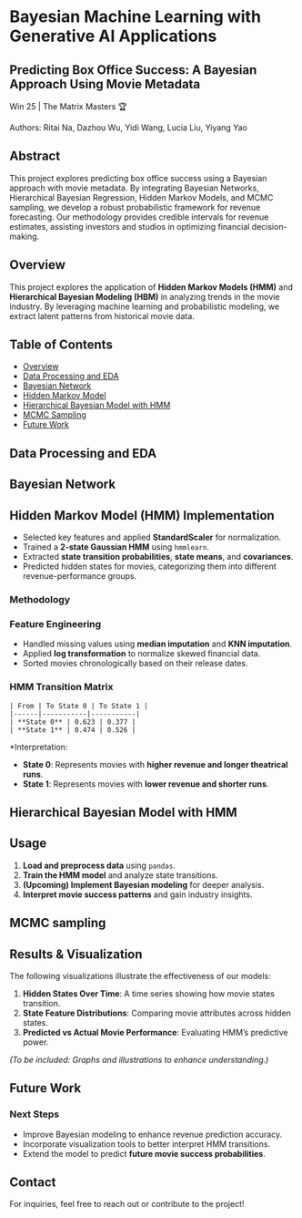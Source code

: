# Bayesian Machine Learning with Generative AI Applications
## Predicting Box Office Success: A Bayesian Approach Using Movie Metadata
Win 25 | The Matrix Masters 🏆

Authors: Ritai Na, Dazhou Wu, Yidi Wang, Lucia Liu, Yiyang Yao

## **Abstract**
This project explores predicting box office success using a Bayesian approach with movie metadata. 
By integrating Bayesian Networks, Hierarchical Bayesian Regression, Hidden Markov Models, and MCMC sampling, we develop a robust probabilistic framework for revenue forecasting.
Our methodology provides credible intervals for revenue estimates, assisting investors and studios in optimizing financial decision-making.

## **Overview**
This project explores the application of **Hidden Markov Models (HMM)** and **Hierarchical Bayesian Modeling (HBM)** in analyzing trends in the movie industry. By leveraging machine learning and probabilistic modeling, we extract latent patterns from historical movie data.

## Table of Contents
- [Overview](#overview)
- [Data Processing and EDA](#data-description)
- [Bayesian Network](#feature-engineering)
- [Hidden Markov Model](#hmm-modeling)
- [Hierarchical Bayesian Model with HMM](#hierarchical-bayesian-regression)
- [MCMC Sampling](#MCMC-Sampling)
- [Future Work](#future-work)

## **Data Processing and EDA**

## **Bayesian Network**

## **Hidden Markov Model (HMM) Implementation**
- Selected key features and applied **StandardScaler** for normalization.
- Trained a **2-state Gaussian HMM** using `hmmlearn`.
- Extracted **state transition probabilities**, **state means**, and **covariances**.
- Predicted hidden states for movies, categorizing them into different revenue-performance groups.

### Methodology
### **Feature Engineering**
- Handled missing values using **median imputation** and **KNN imputation**.
- Applied **log transformation** to normalize skewed financial data.
- Sorted movies chronologically based on their release dates.

### **HMM Transition Matrix**
```plaintext
| From | To State 0 | To State 1 |
|------|-----------|-----------|
| **State 0** | 0.623 | 0.377 |
| **State 1** | 0.474 | 0.526 |
```

*Interpretation:
- **State 0**: Represents movies with **higher revenue and longer theatrical runs**.
- **State 1**: Represents movies with **lower revenue and shorter runs**.



## **Hierarchical Bayesian Model with HMM**

## Usage
1. **Load and preprocess data** using `pandas`.
2. **Train the HMM model** and analyze state transitions.
3. **(Upcoming) Implement Bayesian modeling** for deeper analysis.
4. **Interpret movie success patterns** and gain industry insights.


  
## MCMC sampling


## Results & Visualization
The following visualizations illustrate the effectiveness of our models:
1. **Hidden States Over Time**: A time series showing how movie states transition.
2. **State Feature Distributions**: Comparing movie attributes across hidden states.
3. **Predicted vs Actual Movie Performance**: Evaluating HMM’s predictive power.

_(To be included: Graphs and illustrations to enhance understanding.)_

## Future Work
### Next Steps
- Improve Bayesian modeling to enhance revenue prediction accuracy.
- Incorporate visualization tools to better interpret HMM transitions.
- Extend the model to predict **future movie success probabilities**.







## Contact
For inquiries, feel free to reach out or contribute to the project!
